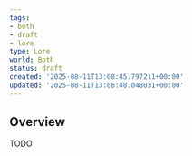 ```yaml
---
tags:
- both
- draft
- lore
type: Lore
world: Both
status: draft
created: '2025-08-11T13:08:45.797211+00:00'
updated: '2025-08-11T13:08:48.048031+00:00'
---
```



## Overview

TODO
